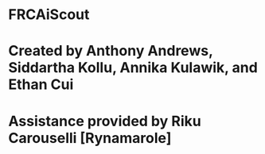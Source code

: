 # FRCAiScout
# Created by Anthony Andrews, Siddartha Kollu, Annika Kulawik, and Ethan Cui
# Assistance provided by Riku Carouselli [Rynamarole]
